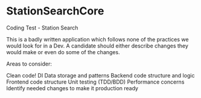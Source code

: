 # StationSearchCore

Coding Test - Station Search

This is a badly written application which follows none of the practices we would look for in a Dev. A candidate should either describe changes they would make or even do some of the changes.

Areas to consider:

Clean code!
DI
Data storage and patterns
Backend code structure and logic
Frontend code structure
Unit testing (TDD/BDD)
Performance concerns
Identify needed changes to make it production ready
